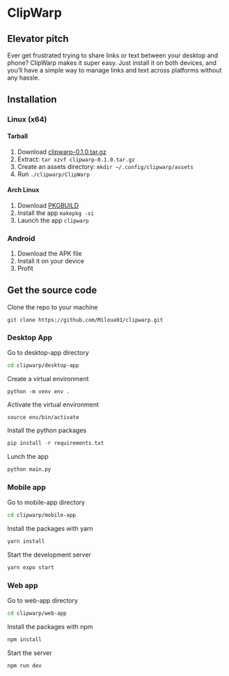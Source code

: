 # ClipWarp

## Elevator pitch

Ever get frustrated trying to share links or text between your desktop and phone? ClipWarp makes it super easy. Just install it on both devices, and you’ll have a simple way to manage links and text across platforms without any hassle.

## Installation

### Linux (x64)

#### Tarball

1. Download [clipwarp-0.1.0.tar.gz](https://github.com/Miloua91/clipwarp/releases/download/v0.1.0/clipwarp-0.1.0.tar.gz)
2. Extract: ```tar xzvf clipwarp-0.1.0.tar.gz```
3. Create an assets directory: ```mkdir ~/.config/clipwarp/assets```
4. Run ```./clipwarp/ClipWarp```

#### Arch Linux

1. Download [PKGBUILD](https://github.com/Miloua91/clipwarp/releases/download/v0.1.0/PKGBUILD)
2. Install the app ```makepkg -si```
3. Launch the app ```clipwarp```



### Android

1. Download the APK file
2. Install it on your device
3. Profit

## Get the source code

Clone the repo to your machine

``` git
git clone https://github.com/Miloua91/clipwarp.git
```

### Desktop App

Go to desktop-app directory

``` sh
cd clipwarp/desktop-app
```

Create a virtual environment

```
python -m venv env .
```

Activate the virtual environment

```
source env/bin/activate
```

Install the python packages

``` python
pip install -r requirements.txt
```

Lunch the app

``` python
python main.py
```

### Mobile app

Go to mobile-app directory

``` sh
cd clipwarp/mobile-app
```

Install the packages with yarn

``` sh 
yarn install
```

Start the development server 

``` sh 
yarn expo start
```

### Web app

Go to web-app directory

``` sh
cd clipwarp/web-app
```

Install the packages with npm 

``` sh 
npm install
```

Start the server 

``` sh 
npm run dev
```
